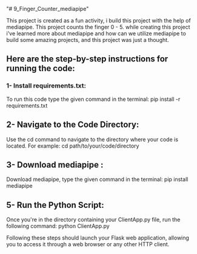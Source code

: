 "# 9_Finger_Counter_mediapipe" 

This project is created as a fun activity, i build this project with the help of mediapipe. This project counts the finger 0 - 5. while creating this project i've learned more about mediapipe and how can we utilize mediapipe to build some amazing projects, and this project was just a thought.


## Here are the step-by-step instructions for running the code:

### 1- Install requirements.txt:
To run this code type the given command in the terminal: pip install -r requirements.txt

## 2- Navigate to the Code Directory:
Use the cd command to navigate to the directory where your code is located. For example: cd path/to/your/code/directory

## 3- Download mediapipe :
Download mediapipe, type the given command in the terminal: pip install mediapipe

## 5- Run the Python Script:
Once you're in the directory containing your ClientApp.py file, run the following command: python ClientApp.py

Following these steps should launch your Flask web application, allowing you to access it through a web browser or any other HTTP client.
